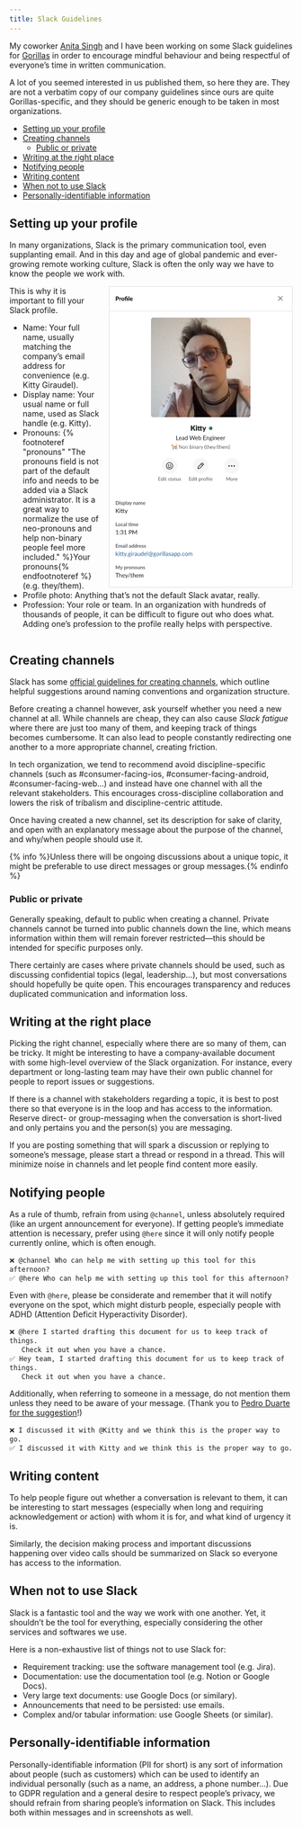 ```yaml
---
title: Slack Guidelines
---
```


<style>
@media (min-width: 700px) {
  .SlackGuidelines__image { 
    float: right;
    margin-top: 0;
    margin-left: 1em;
    max-width: 325px;
    border: 1px solid rgb(0 0 0 / 0.1);
  }
}
</style>

My coworker [Anita Singh](https://twitter.com/anitas3791) and I have been working on some Slack guidelines for [Gorillas](https://gorillas.io) in order to encourage mindful behaviour and being respectful of everyone’s time in written communication.

A lot of you seemed interested in us published them, so here they are. They are not a verbatim copy of our company guidelines since ours are quite Gorillas-specific, and they should be generic enough to be taken in most organizations.

- [Setting up your profile](#setting-up-your-profile)
- [Creating channels](#creating-channels)
  - [Public or private](#public-or-private)
- [Writing at the right place](#writing-at-the-right-place)
- [Notifying people](#notifying-people)
- [Writing content](#writing-content)
- [When not to use Slack](#when-not-to-use-slack)
- [Personally-identifiable information](#personally-identifiable-information)

## Setting up your profile

In many organizations, Slack is the primary communication tool, even supplanting email. And in this day and age of global pandemic and ever-growing remote working culture, Slack is often the only way we have to know the people we work with.

<img src="/assets/images/slack-guidelines/profile.png" alt="Slack Profile of Kitty, showcasing their picture, their role and their pronouns." class="SlackGuidelines__image" />

This is why it is important to fill your Slack profile.

- Name: Your full name, usually matching the company’s email address for convenience (e.g. Kitty Giraudel).
- Display name: Your usual name or full name, used as Slack handle (e.g. Kitty).
- Pronouns: {% footnoteref "pronouns" "The pronouns field is not part of the default info and needs to be added via a Slack administrator. It is a great way to normalize the use of neo-pronouns and help non-binary people feel more included." %}Your pronouns{% endfootnoteref %} (e.g. they/them).
- Profile photo: Anything that’s not the default Slack avatar, really.
- Profession: Your role or team. In an organization with hundreds of thousands of people, it can be difficult to figure out who does what. Adding one’s profession to the profile really helps with perspective.

<div style="clear: both"></div>

## Creating channels

Slack has some [official guidelines for creating channels](https://slack.com/intl/en-de/help/articles/217626408-Create-guidelines-for-channel-names), which outline helpful suggestions around naming conventions and organization structure.

Before creating a channel however, ask yourself whether you need a new channel at all. While channels are cheap, they can also cause _Slack fatigue_ where there are just too many of them, and keeping track of things becomes cumbersome. It can also lead to people constantly redirecting one another to a more appropriate channel, creating friction.

In tech organization, we tend to recommend avoid discipline-specific channels (such as #consumer-facing-ios, #consumer-facing-android, #consumer-facing-web…) and instead have one channel with all the relevant stakeholders. This encourages cross-discipline collaboration and lowers the risk of tribalism and discipline-centric attitude.

Once having created a new channel, set its description for sake of clarity, and open with an explanatory message about the purpose of the channel, and why/when people should use it.

{% info %}Unless there will be ongoing discussions about a unique topic, it might be preferable to use direct messages or group messages.{% endinfo %}

### Public or private

Generally speaking, default to public when creating a channel. Private channels cannot be turned into public channels down the line, which means information within them will remain forever restricted—this should be intended for specific purposes only.

There certainly are cases where private channels should be used, such as discussing confidential topics (legal, leadership…), but most conversations should hopefully be quite open. This encourages transparency and reduces duplicated communication and information loss.

## Writing at the right place

Picking the right channel, especially where there are so many of them, can be tricky. It might be interesting to have a company-available document with some high-level overview of the Slack organization. For instance, every department or long-lasting team may have their own public channel for people to report issues or suggestions.

If there is a channel with stakeholders regarding a topic, it is best to post there so that everyone is in the loop and has access to the information. Reserve direct- or group-messaging when the conversation is short-lived and only pertains you and the person(s) you are messaging.

If you are posting something that will spark a discussion or replying to someone’s message, please start a thread or respond in a thread. This will minimize noise in channels and let people find content more easily.

## Notifying people

As a rule of thumb, refrain from using `@channel`, unless absolutely required (like an urgent announcement for everyone). If getting people’s immediate attention is necessary, prefer using `@here` since it will only notify people currently online, which is often enough.

```
❌ @channel Who can help me with setting up this tool for this afternoon?
✅ @here Who can help me with setting up this tool for this afternoon?
```

Even with `@here`, please be considerate and remember that it will notify everyone on the spot, which might disturb people, especially people with ADHD (Attention Deficit Hyperactivity Disorder).

```
❌ @here I started drafting this document for us to keep track of things.
   Check it out when you have a chance.
✅ Hey team, I started drafting this document for us to keep track of things.
   Check it out when you have a chance.
```

Additionally, when referring to someone in a message, do not mention them unless they need to be aware of your message. (Thank you to [Pedro Duarte for the suggestion](https://twitter.com/peduarte/status/1384808764503740417?s=20)!)

```
❌ I discussed it with @Kitty and we think this is the proper way to go.
✅ I discussed it with Kitty and we think this is the proper way to go.
```

## Writing content

To help people figure out whether a conversation is relevant to them, it can be interesting to start messages (especially when long and requiring acknowledgement or action) with whom it is for, and what kind of urgency it is.

Similarly, the decision making process and important discussions happening over video calls should be summarized on Slack so everyone has access to the information.

## When not to use Slack

Slack is a fantastic tool and the way we work with one another. Yet, it shouldn’t be the tool for everything, especially considering the other services and softwares we use.

Here is a non-exhaustive list of things not to use Slack for:

- Requirement tracking: use the software management tool (e.g. Jira).
- Documentation: use the documentation tool (e.g. Notion or Google Docs).
- Very large text documents: use Google Docs (or similary).
- Announcements that need to be persisted: use emails.
- Complex and/or tabular information: use Google Sheets (or similar).

## Personally-identifiable information

Personally-identifiable information (PII for short) is any sort of information about people (such as customers) which can be used to identify an individual personally (such as a name, an address, a phone number…). Due to GDPR regulation and a general desire to respect people’s privacy, we should refrain from sharing people’s information on Slack. This includes both within messages and in screenshots as well.
